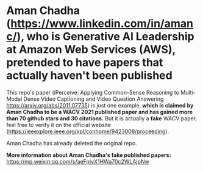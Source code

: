 # Aman Chadha (https://www.linkedin.com/in/amanc/), who is Generative AI Leadership at Amazon Web Services (AWS), pretended to have papers that actually haven't been published

This repo's paper (iPerceive: Applying Common-Sense Reasoning to Multi-Modal Dense Video Captioning and Video Question Answering https://arxiv.org/abs/2011.07735) is just one example, **which is claimed by Aman Chadha to be a WACV 2021 published paper and has gained more than 70 github stars and 30 citations.** But it is actually a **fake** WACV paper, feel free to verify it on the official website (https://ieeexplore.ieee.org/xpl/conhome/9423008/proceeding).

Aman Chadha has already deleted the original repo.

**More information about Aman Chadha's fake published papers:** 
https://mp.weixin.qq.com/s/aeFnIyX1HWa70c2WLAjpNw
